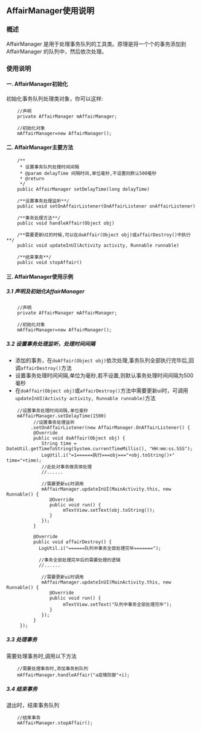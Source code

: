 ## AffairManager使用说明

### 概述
AffairManager 是用于处理事务队列的工具类。原理是将一个个的事务添加到 AffairManager 的队列中，然后依次处理。

### 使用说明
#### 一. AffairManager初始化
初始化事务队列处理类对象，你可以这样:
```
    //声明
    private AffairManager mAffairManager;
    
    //初始化对象
    mAffairManager=new AffairManager();
```
#### 二. AffairManager主要方法
```
    /**
     * 设置事务队列处理时间间隔
     * @param delayTime 间隔时间,单位毫秒,不设置则默认500毫秒
     * @return
     */
    public AffairManager setDelayTime(long delayTime)
    
    /**设置事务处理监听**/
    public void setOnAffairListener(OnAffairListener onAffairListener)
    
    /**事务处理方法**/
    public void handleAffair(Object obj) 
   
    /**需要更新UI的时候,可以在doAffair(Object obj)或affairDestroy()中执行**/
    public void updateInUI(Activity activity, Runnable runnable)
    
    /**结束事务**/
    public void stopAffair()
```
#### 三. AffairManager使用示例
##### 3.1 声明及初始化AffairManager
```
    //声明
    private AffairManager mAffairManager;
    
    //初始化对象
    mAffairManager=new AffairManager();
```
##### 3.2 设置事务处理监听，处理时间间隔
- 添加的事务，在`doAffair(Object obj)`依次处理,事务队列全部执行完毕后,回调`affairDestroy()`方法  
- 设置事务处理时间间隔,单位为毫秒,若不设置,则默认事务处理时间间隔为500毫秒  
- 在`doAffair(Object obj)`或`affairDestroy()`方法中需要更新ui时，可调用`updateInUI(Activity activity, Runnable runnable)`方法
```
    //设置事务处理时间间隔,单位毫秒
    mAffairManager.setDelayTime(1500)
          //设置事务处理监听
         .setOnAffairListener(new AffairManager.OnAffairListener() {
          @Override
          public void doAffair(Object obj) {
             String time = DateUtil.getTimeToString(System.currentTimeMillis(), "HH:mm:ss.SSS");
             LogUtil.i("=1======执行===obj==="+obj.toString()+"   time="+time);
             //此处对事务做具体处理
             //......

             //需要更新ui时调用
             mAffairManager.updateInUI(MainActivity.this, new Runnable() {
                @Override
                public void run() {
                     mTextView.setText(obj.toString());
                }
             });
          }

          @Override
          public void affairDestroy() {
            LogUtil.i("======队列中事务全部处理完毕=======");
            
            //事务全部处理完毕后的需要处理的逻辑
            //......
            
             //需要更新ui时调用
             mAffairManager.updateInUI(MainActivity.this, new Runnable() {
                @Override
                public void run() {
                     mTextView.setText("队列中事务全部处理完毕");
                }
             });
          }
     });
```
##### 3.3 处理事务
需要处理事务时,调用以下方法
``` 
    //需要处理事务时,添加事务到队列
    mAffairManager.handleAffair("a疫情防御"+i);
```
##### 3.4 结束事务
退出时，结束事务队列
```
    //结束事务
    mAffairManager.stopAffair();
```


